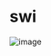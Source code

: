 # swi

![image](https://github.com/barionleg/swi/assets/102619282/7dec5dfc-9d79-418d-a00c-d165b9976bd3)

